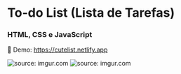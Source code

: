 <h1> To-do List (Lista de Tarefas) </h1>

<h3> HTML, CSS e JavaScript </h3>

🎈 Demo: https://cutelist.netlify.app



<img src="https://i.imgur.com/2DS3Ovl.png" title="source: imgur.com" />

<img src="https://i.imgur.com/JM2LQ85.png" title="source: imgur.com" />

